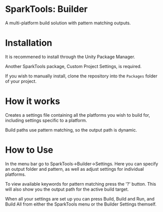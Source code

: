 # SparkTools: Builder
A multi-platform build solution with pattern matching outputs.

# Installation
It is recommened to install through the Unity Package Manager.

Another SparkTools package, Custom Project Settings, is required.

If you wish to manually install, clone the repository into the `Packages` folder of your project.

# How it works
Creates a settings file containing all the platforms you wish to build for, including settings specific to a platform.

Build paths use pattern matching, so the output path is dynamic.

# How to Use
In the menu bar go to SparkTools->Builder->Settings. Here you can specify an output folder and pattern, as well as adjust settings for individual platforms.

To view available keywords for pattern matching press the '?' button. This will also show you the output path for the active build target.

When all your settings are set up you can press Build, Build and Run, and Build All from either the SparkTools menu or the Builder Settings themself.